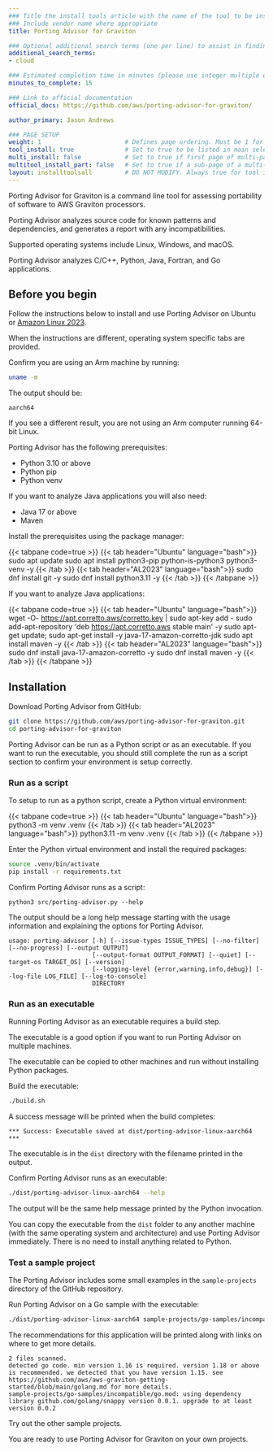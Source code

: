 ```yaml
---
### Title the install tools article with the name of the tool to be installed
### Include vendor name where appropriate
title: Porting Advisor for Graviton

### Optional additional search terms (one per line) to assist in finding the article
additional_search_terms:
- cloud

### Estimated completion time in minutes (please use integer multiple of 5)
minutes_to_complete: 15

### Link to official documentation
official_docs: https://github.com/aws/porting-advisor-for-graviton/

author_primary: Jason Andrews

### PAGE SETUP
weight: 1                       # Defines page ordering. Must be 1 for first (or only) page.
tool_install: true              # Set to true to be listed in main selection page, else false
multi_install: false            # Set to true if first page of multi-page article, else false
multitool_install_part: false   # Set to true if a sub-page of a multi-page article, else false
layout: installtoolsall         # DO NOT MODIFY. Always true for tool install articles
---
```


Porting Advisor for Graviton is a command line tool for assessing portability of software to AWS Graviton processors. 

Porting Advisor analyzes source code for known patterns and dependencies, and generates a report with any incompatibilities.

Supported operating systems include Linux, Windows, and macOS. 

Porting Advisor analyzes C/C++, Python, Java, Fortran, and Go applications. 

## Before you begin

Follow the instructions below to install and use Porting Advisor on Ubuntu or [Amazon Linux 2023](https://aws.amazon.com/linux/amazon-linux-2023/). 

When the instructions are different, operating system specific tabs are provided. 

Confirm you are using an Arm machine by running:

```bash
uname -m
```

The output should be:

```output
aarch64
```

If you see a different result, you are not using an Arm computer running 64-bit Linux.

Porting Advisor has the following prerequisites: 
- Python 3.10 or above
- Python pip
- Python venv

If you want to analyze Java applications you will also need:
- Java 17 or above
- Maven

Install the prerequisites using the package manager:

{{< tabpane code=true >}}
  {{< tab header="Ubuntu" language="bash">}}
sudo apt update
sudo apt install python3-pip python-is-python3 python3-venv -y
  {{< /tab >}}
  {{< tab header="AL2023" language="bash">}}
sudo dnf install git -y
sudo dnf install python3.11 -y
  {{< /tab >}}
{{< /tabpane >}}

If you want to analyze Java applications:

{{< tabpane code=true >}}
  {{< tab header="Ubuntu" language="bash">}}
wget -O- https://apt.corretto.aws/corretto.key | sudo apt-key add - 
sudo add-apt-repository 'deb https://apt.corretto.aws stable main' -y
sudo apt-get update; sudo apt-get install -y java-17-amazon-corretto-jdk
sudo apt install maven -y
  {{< /tab >}}
  {{< tab header="AL2023" language="bash">}}
sudo dnf install java-17-amazon-corretto -y
sudo dnf install maven -y
  {{< /tab >}}
{{< /tabpane >}}

## Installation

Download Porting Advisor from GitHub:

```bash
git clone https://github.com/aws/porting-advisor-for-graviton.git
cd porting-advisor-for-graviton
```

Porting Advisor can be run as a Python script or as an executable. If you want to run the executable, you should still complete the run as a script section to confirm your environment is setup correctly.

### Run as a script

To setup to run as a python script, create a Python virtual environment:

{{< tabpane code=true >}}
  {{< tab header="Ubuntu" language="bash">}}
python3 -m venv .venv
  {{< /tab >}}
  {{< tab header="AL2023" language="bash">}}
python3.11 -m venv .venv
  {{< /tab >}}
{{< /tabpane >}}

Enter the Python virtual environment and install the required packages:

```bash
source .venv/bin/activate
pip install -r requirements.txt
```

Confirm Porting Advisor runs as a script:

```console
python3 src/porting-advisor.py --help
```

The output should be a long help message starting with the usage information and explaining the options for Porting Advisor. 

```output
usage: porting-advisor [-h] [--issue-types ISSUE_TYPES] [--no-filter] [--no-progress] [--output OUTPUT]
                       [--output-format OUTPUT_FORMAT] [--quiet] [--target-os TARGET_OS] [--version]
                       [--logging-level {error,warning,info,debug}] [--log-file LOG_FILE] [--log-to-console]
                       DIRECTORY
```


### Run as an executable

Running Porting Advisor as an executable requires a build step. 

The executable is a good option if you want to run Porting Advisor on multiple machines. 

The executable can be copied to other machines and run without installing Python packages. 

Build the executable:

```bash
./build.sh
```

A success message will be printed when the build completes:

```output
*** Success: Executable saved at dist/porting-advisor-linux-aarch64 ***
```

The executable is in the `dist` directory with the filename printed in the output. 

Confirm Porting Advisor runs as an executable:

```bash
./dist/porting-advisor-linux-aarch64 --help
```

The output will be the same help message printed by the Python invocation.

You can copy the executable from the `dist` folder to any another machine (with the same operating system and architecture) and use Porting Advisor immediately. There is no need to install anything related to Python.

### Test a sample project

The Porting Advisor includes some small examples in the `sample-projects` directory of the GitHub repository. 

Run Porting Advisor on a Go sample with the executable:

```bash
./dist/porting-advisor-linux-aarch64 sample-projects/go-samples/incompatible
```

The recommendations for this application will be printed along with links on where to get more details.

```output
2 files scanned.
detected go code. min version 1.16 is required. version 1.18 or above is recommended. we detected that you have version 1.15. see https://github.com/aws/aws-graviton-getting-started/blob/main/golang.md for more details.
sample-projects/go-samples/incompatible/go.mod: using dependency library github.com/golang/snappy version 0.0.1. upgrade to at least version 0.0.2
```

Try out the other sample projects. 

You are ready to use Porting Advisor for Graviton on your own projects.

